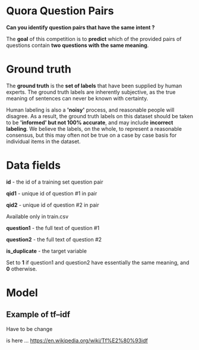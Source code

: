 # Quora Question Pairs

**Can you identify question pairs that have the same intent ?**

The **goal** of this competition is to **predict** which of the provided pairs of questions contain **two questions with the same meaning**. 

# Ground truth

The **ground truth** is the **set of labels** that have been supplied by human experts. The ground truth labels are inherently subjective, as the true meaning of sentences can never be known with certainty. 

Human labeling is also a **'noisy'** process, and reasonable people will disagree. As a result, the ground truth labels on this dataset should be taken to be **'informed' but not 100% accurate**, and may include **incorrect labeling**. We believe the labels, on the whole, to represent a reasonable consensus, but this may often not be true on a case by case basis for individual items in the dataset.

# Data fields

**id** - the id of a training set question pair

**qid1** - unique id of question #1 in pair

**qid2** - unique id of question #2 in pair

Available only in train.csv

**question1** - the full text of question #1

**question2** - the full text of question #2

**is_duplicate** - the target variable

Set to **1** if question1 and question2 have essentially the same meaning, and **0** otherwise.

# Model

## Example of tf–idf

Have to be change

is here ... https://en.wikipedia.org/wiki/Tf%E2%80%93idf
